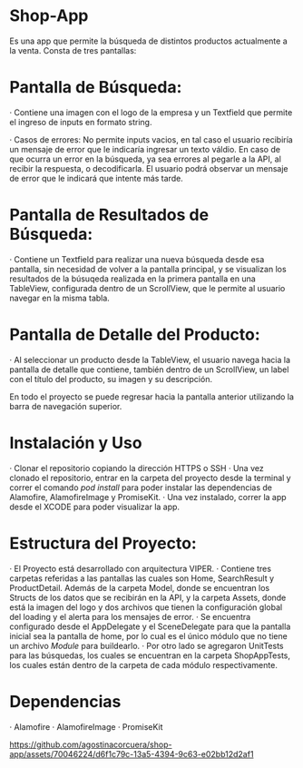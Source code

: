 # Shop-App
Es una app que permite la búsqueda de distintos productos actualmente a la venta. Consta de tres pantallas: 

# Pantalla de Búsqueda:
  · Contiene una imagen con el logo de la empresa y un Textfield que permite el ingreso de inputs en formato string.

  · Casos de errores: 
   No permite inputs vacios, en tal caso el usuario recibiría un mensaje de error que le indicaría ingresar un texto váldio. 
   En caso de que ocurra un error en la búsqueda, ya sea errores al pegarle a la API, al recibir la respuesta, o decodificarla. El usuario podrá observar un mensaje de error que le indicará que intente más tarde. 
   
# Pantalla de Resultados de Búsqueda:
  · Contiene un Textfield para realizar una nueva búsqueda desde esa pantalla, sin necesidad de volver a la pantalla principal, y se visualizan los resultados de la búsuqeda realizada en la primera pantalla en una TableView, 
  configurada dentro de un ScrollView, que le permite al usuario navegar en la misma tabla. 
  
# Pantalla de Detalle del Producto:
  · Al seleccionar un producto desde la TableView, el usuario navega hacia la pantalla de detalle que contiene, también dentro de un ScrollView, un label con el título del producto, su imagen y su descripción.

En todo el proyecto se puede regresar hacia la pantalla anterior utilizando la barra de navegación superior. 

# Instalación y Uso
  · Clonar el repositorio copiando la dirección HTTPS o SSH
  · Una vez clonado el repositorio, entrar en la carpeta del proyecto desde la terminal y correr el comando _pod install_ para poder instalar las dependencias de Alamofire, AlamofireImage y PromiseKit.
  · Una vez instalado, correr la app desde el XCODE para poder visualizar la app. 
  
# Estructura del Proyecto:
  · El Proyecto está desarrollado con arquitectura VIPER. 
  · Contiene tres carpetas referidas a las pantallas las cuales son Home, SearchResult y ProductDetail. Además de la carpeta Model, donde se encuentran los Structs de los datos que se recibirán en la API, y la carpeta Assets, donde está la imagen del logo 
  y dos archivos que tienen la configuración global del loading y el alerta para los mensajes de error. 
  · Se encuentra configurado desde el AppDelegate y el SceneDelegate para que la pantalla inicial sea la pantalla de home, por lo cual es el único módulo que no tiene un archivo _Module_ para buildearlo. 
  · Por otro lado se agregaron UnitTests para las búsquedas, los cuales se encuentran en la carpeta ShopAppTests, los cuales están dentro de la carpeta de cada módulo respectivamente. 
  
# Dependencias
  · Alamofire
  · AlamofireImage
  · PromiseKit

https://github.com/agostinacorcuera/shop-app/assets/70046224/d6f1c79c-13a5-4394-9c63-e02bb12d2af1

